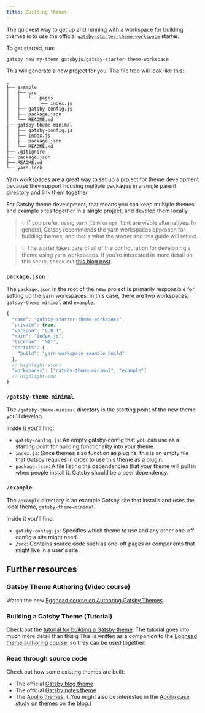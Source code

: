 ```yaml
---
title: Building Themes
---
```


The quickest way to get up and running with a workspace for building themes is to use the official [`gatsby-starter-theme-workspace`](https://github.com/gatsbyjs/gatsby/tree/master/themes/gatsby-starter-theme-workspace) starter.

To get started, run:

```shell
gatsby new my-theme gatsbyjs/gatsby-starter-theme-workspace
```

This will generate a new project for you. The file tree will look like this:

```text
.
├── example
│   ├── src
│   │   └── pages
│   │       └── index.js
│   ├── gatsby-config.js
│   ├── package.json
│   └── README.md
├── gatsby-theme-minimal
│   ├── gatsby-config.js
│   ├── index.js
│   ├── package.json
│   └── README.md
├── .gitignore
├── package.json
├── README.md
└── yarn.lock
```

Yarn workspaces are a great way to set up a project for theme development because they support housing multiple packages in a single parent directory and link them together.

For Gatsby theme development, that means you can keep multiple themes and example sites together in a single project, and develop them locally.

> 💡 If you prefer, using `yarn link` or `npm link` are viable alternatives. In general, Gatsby recommends the yarn workspaces approach for building themes, and that's what the starter and this guide will reflect.

> 💡 The starter takes care of all of the configuration for developing a theme using yarn workspaces. If you're interested in more detail on this setup, check out [this blog post](/blog/2019-05-22-setting-up-yarn-workspaces-for-theme-development/).

### `package.json`

The `package.json` in the root of the new project is primarily responsible for setting up the yarn workspaces. In this case, there are two workspaces, `gatsby-theme-minimal` and `example`.

```json:title=my-theme/gatsby-config.js
{
  "name": "gatsby-starter-theme-workspace",
  "private": true,
  "version": "0.0.1",
  "main": "index.js",
  "license": "MIT",
  "scripts": {
    "build": "yarn workspace example build"
  },
  // highlight-start
  "workspaces": ["gatsby-theme-minimal", "example"]
  // highlight-end
}
```

### `/gatsby-theme-minimal`

The `/gatsby-theme-minimal` directory is the starting point of the new theme you'll develop.

Inside it you'll find:

- `gatsby-config.js`: An empty gatsby-config that you can use as a starting point for building functionality into your theme.
- `index.js`: Since themes also function as plugins, this is an empty file that Gatsby requires in order to use this theme as a plugin.
- `package.json`: A file listing the dependencies that your theme will pull in when people install it. Gatsby should be a peer dependency.

### `/example`

The `/example` directory is an example Gatsby site that installs and uses the local theme, `gatsby-theme-minimal`.

Inside it you'll find:

- `gatsby-config.js`: Specifies which theme to use and any other one-off config a site might need.
- `/src`: Contains source code such as one-off pages or components that might live in a user's site.

## Further resources

### Gatsby Theme Authoring (Video course)

Watch the new [Egghead course on Authoring Gatsby Themes](https://egghead.io/courses/gatsby-theme-authoring).

### Building a Gatsby Theme (Tutorial)

Check out the [tutorial for building a Gatsby theme](/tutorial/building-a-theme). The tutorial goes into much more detail than this g This is written as a companion to the [Egghead theme authoring course](https://egghead.io/courses/gatsby-theme-authoring), so they can be used together!

### Read through source code

Check out how some existing themes are built:

- The official [Gatsby blog theme](https://github.com/gatsbyjs/gatsby/tree/master/themes/gatsby-theme-blog)
- The official [Gatsby notes theme](https://github.com/gatsbyjs/gatsby/tree/master/themes/gatsby-theme-notes)
- The [Apollo themes](https://github.com/apollographql/gatsby-theme-apollo/tree/master/packages). (\_You might also be interested in the [Apollo case study on themes](https://www.gatsbyjs.org/blog/2019-07-03-using-themes-for-distributed-docs/) on the blog.)
